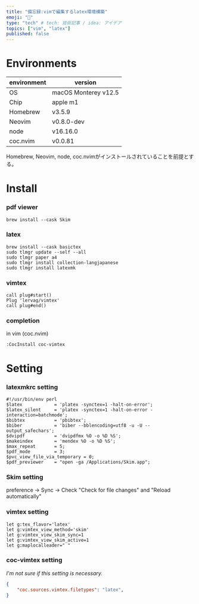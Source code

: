 ```yaml
---
title: "備忘録:vimで編集するlatex環境構築"
emoji: "🤖"
type: "tech" # tech: 技術記事 / idea: アイデア
topics: ["vim", "latex"]
published: false
---
```

# Environments
| environment | version |
| ---- | ---- |
| OS | macOS Monterey v12.5 |
| Chip | apple m1 |
| Homebrew | v3.5.9 |
| Neovim | v0.8.0-dev |
| node | v16.16.0 |
| coc.nvim | v0.0.81 |


Homebrew, Neovim, node, coc.nvimがインストールされていることを前提とする。

# Install
### pdf viewer
```commandline
brew install --cask Skim
```

### latex
```commandline
brew install --cask basictex
sudo tlmgr update --self --all
sudo tlmgr paper a4
sudo tlmgr install collection-langjapanese
sudo tlmgr install latexmk
```

### vimtex
```vim:init.vim
call plug#start()
Plug 'lervag/vimtex'
call plug#end()
`````

### completion
in vim (coc.nvim)
```
:CocInstall coc-vimtex
```

# Setting
### latexmkrc setting
```perl:~/.latexmkrc
#!/usr/bin/env perl
$latex            = 'platex -synctex=1 -halt-on-error';
$latex_silent     = 'platex -synctex=1 -halt-on-error -interaction=batchmode';
$bibtex           = 'pbibtex';
$biber            = 'biber --bblencoding=utf8 -u -U --output_safechars';
$dvipdf           = 'dvipdfmx %O -o %D %S';
$makeindex        = 'mendex %O -o %D %S';
$max_repeat       = 5;
$pdf_mode         = 3;
$pvc_view_file_via_temporary = 0;
$pdf_previewer    = "open -ga /Applications/Skim.app";
```

### Skim setting
preference -> Sync -> Check "Check for file changes" and "Reload automatically"

### vimtex setting
```vim:init.vim
let g:tex_flavor='latex'
let g:vimtex_view_method='skim'
let g:vimtex_view_skim_sync=1
let g:vimtex_view_skim_active=1
let g:maplocalleader=" "
```

### coc-vimtex setting
*I'm not sure if this setting is necessary.*
```json:coc-settings.json
{
    "coc.sources.vimtex.filetypes": "latex",
}
```
